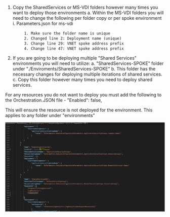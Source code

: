 1. Copy the SharedServices or MS-VDI folders however many times you want to deploy those environments
	a. Within the MS-VDI folders you will need to change the following per folder copy or per spoke environment
		i. Parameters.json for ms-vdi
		
			1. Make sure the folder name is unique
			2. Changed line 2: Deployment name (unique)
			3. Change line 29: VNET spoke address prefix
			4. Change line 47: VNET spoke address prefix
			
2. If you are going to be deploying multiple "Shared Services" environments you will need to utilize:
	a. "SharedServices-SPOKE" folder under "./Enviroments/SharedServices-SPOKE"
	b. This folder has the necessary changes for deploying multiple iterations of shared services.
	c. Copy this folder however many times you need to deploy shared services.

For any resources you do not want to deploy you must add the following to the Orchestration.JSON file
	- "Enabled": false,

This will ensure the resource is not deployed for the environment. This applies to any folder under "environments"


![](images/orchestration_enable.png)